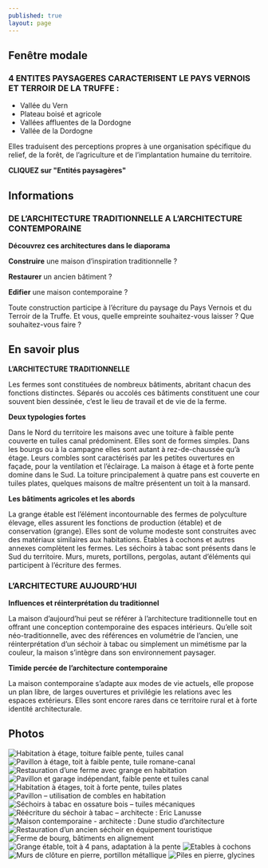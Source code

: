 ```yaml
---
published: true
layout: page
---
```


## Fenêtre modale

### 4 ENTITES PAYSAGERES CARACTERISENT LE PAYS VERNOIS ET TERROIR DE LA TRUFFE :

- Vallée du Vern
- Plateau boisé et agricole
- Vallées affluentes de la Dordogne
- Vallée de la Dordogne

Elles traduisent des perceptions propres à une organisation spécifique du relief, de la forêt, de l’agriculture et de l’implantation humaine du territoire.

**CLIQUEZ sur "Entités paysagères"**

## Informations

### DE L’ARCHITECTURE TRADITIONNELLE A L’ARCHITECTURE CONTEMPORAINE

**Découvrez ces architectures dans le diaporama**

**Construire** une maison d’inspiration traditionnelle ? 

**Restaurer** un ancien bâtiment ?

**Edifier** une maison contemporaine ?

Toute construction participe à l’écriture du paysage du Pays Vernois et du Terroir de la Truffe. Et vous, quelle empreinte souhaitez-vous laisser ? Que souhaitez-vous faire ? 

## En savoir plus

**L’ARCHITECTURE TRADITIONNELLE**

Les fermes sont constituées de nombreux bâtiments, abritant chacun des fonctions distinctes. Séparés ou accolés ces bâtiments constituent une cour souvent bien dessinée, c’est le lieu de travail et de vie de la ferme.

**Deux typologies fortes**

Dans le Nord du territoire les maisons avec une toiture à faible pente couverte en tuiles canal prédominent. Elles sont de formes simples. Dans les bourgs ou à la campagne elles sont autant à rez-de-chaussée qu’à étage. Leurs combles sont caractérisés par les petites ouvertures en façade, pour la ventilation et l’éclairage.
La maison à étage et à forte pente domine dans le Sud. La toiture principalement à quatre pans est couverte en tuiles plates, quelques maisons de maître présentent un toit à la mansard.

**Les bâtiments agricoles et les abords**

La grange étable est l’élément incontournable des fermes de polyculture élevage, elles assurent les fonctions de production (étable) et de conservation (grange). Elles sont de volume modeste sont construites avec des matériaux similaires aux habitations. Étables à cochons et autres annexes complètent les fermes. Les séchoirs à tabac sont présents dans le Sud du territoire. Murs, murets, portillons, pergolas, autant d’éléments qui participent à l’écriture des fermes.

### L’ARCHITECTURE AUJOURD’HUI

**Influences et réinterprétation du traditionnel**

La maison d’aujourd’hui peut se référer à l’architecture traditionnelle tout en offrant une conception contemporaine des espaces intérieurs. Qu’elle soit néo-traditionnelle, avec des références en volumétrie de l’ancien, une réinterprétation d’un séchoir à tabac ou simplement un mimétisme par la couleur, la maison s’intègre dans son environnement paysager.


**Timide percée de l’architecture contemporaine**

La maison contemporaine s’adapte aux modes de vie actuels, elle propose un plan libre, de larges ouvertures et privilégie les relations avec les espaces extérieurs. Elles sont encore rares dans ce territoire rural et à forte identité architecturale. 


## Photos
![Habitation à étage, toiture faible pente, tuiles canal](//data/images/20/architecture/20_ARCHITECTURE_1.jpg)
![Pavillon à étage, toit à faible pente, tuile romane-canal](/data/images/20/architecture/20_ARCHITECTURE_2.jpg)
![Restauration d’une ferme avec grange en habitation](/data/images/20/architecture/20_ARCHITECTURE_3.jpg)
![Pavillon et garage indépendant, faible pente et tuiles canal ](/data/images/20/architecture/20_ARCHITECTURE_4.jpg)
![Habitation à étages, toit à forte pente, tuiles plates](/data/images/20/architecture/20_ARCHITECTURE_5.jpg)
![Pavillon – utilisation de combles en habitation](/data/images/20/architecture/20_ARCHITECTURE_6.jpg)
![Séchoirs à tabac en ossature bois – tuiles mécaniques](/data/images/20/architecture/20_ARCHITECTURE_7.jpg)
![Réécriture du séchoir à tabac – architecte : Eric Lanusse](/data/images/20/architecture/20_ARCHITECTURE_8.jpg)
![Maison contemporaine - architecte : Dune studio d’architecture](/data/images/20/architecture/20_ARCHITECTURE_9.jpg)
![Restauration d’un ancien séchoir en équipement touristique](/data/images/20/architecture/20_ARCHITECTURE_10.jpg)
![Ferme de bourg, bâtiments en alignement](//data/images/20/architecture/20_ARCHITECTURE_11.jpg)
![Grange étable, toit à 4 pans, adaptation à la pente](/data/images/20/architecture/20_ARCHITECTURE_12.jpg)
![Etables à cochons](/data/images/20/architecture/20_ARCHITECTURE_13.jpg)
![Murs de clôture en pierre, portillon métallique](/data/images/20/architecture/20_ARCHITECTURE_14.jpg)
![Piles en pierre, glycines](/data/images/20/architecture/20_ARCHITECTURE_15.jpg)